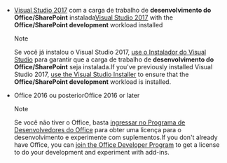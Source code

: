 - <span data-ttu-id="f38a3-101">[Visual Studio 2017](https://www.visualstudio.com/vs/) com a carga de trabalho de **desenvolvimento do Office/SharePoint** instalada</span><span class="sxs-lookup"><span data-stu-id="f38a3-101">[Visual Studio 2017](https://www.visualstudio.com/vs/) with the **Office/SharePoint development** workload installed</span></span>

    > [!NOTE]
    > <span data-ttu-id="f38a3-102">Se você já instalou o Visual Studio 2017, [use o Instalador do Visual Studio](https://docs.microsoft.com/visualstudio/install/modify-visual-studio) para garantir que a carga de trabalho de **desenvolvimento do Office/SharePoint** seja instalada.</span><span class="sxs-lookup"><span data-stu-id="f38a3-102">If you've previously installed Visual Studio 2017, [use the Visual Studio Installer](https://docs.microsoft.com/visualstudio/install/modify-visual-studio) to ensure that the **Office/SharePoint development** workload is installed.</span></span> 

- <span data-ttu-id="f38a3-103">Office 2016 ou posterior</span><span class="sxs-lookup"><span data-stu-id="f38a3-103">Office 2016 or later</span></span>
    
    > [!NOTE]
    > <span data-ttu-id="f38a3-104">Se você não tiver o Office, basta [ingressar no Programa de Desenvolvedores do Office](https://developer.microsoft.com/office/dev-program) para obter uma licença para o desenvolvimento e experimente com suplementos.</span><span class="sxs-lookup"><span data-stu-id="f38a3-104">If you don't already have Office, you can [join the Office Developer Program](https://developer.microsoft.com/office/dev-program) to get a license to do your development and experiment with add-ins.</span></span>
